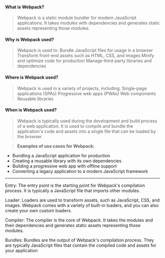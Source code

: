 
#### What is Webpack?
> Webpack is a static module bundler for modern JavaScript applications. It takes modules with dependencies and generates static assets representing those modules.

#### Why is Webpack used?
> Webpack is used to:
> Bundle JavaScript files for usage in a browser
> Transform front-end assets such as HTML, CSS, and images
> Minify and optimize code for production
> Manage third-party libraries and dependencies

#### Where is Webpack used?
> Webpack is used in a variety of projects, including:
> Single-page applications (SPAs)
> Progressive web apps (PWAs)
> Web components
> Reusable libraries

#### When is Webpack used?

> Webpack is typically used during the development and build process of a web application. It is used to compile and bundle the application's code and assets into a single file that can be loaded by the browser.

> **Examples of use cases for Webpack:**

 - Bundling a JavaScript application for production
 - Creating a reusable library with its own dependencies
 - Building a progressive web app with offline support
 - Converting a legacy application to a modern JavaScript framework







---
Entry: The entry point is the starting point for Webpack's compilation process. It is typically a JavaScript file that imports other modules.

Loader: Loaders are used to transform assets, such as JavaScript, CSS, and images. Webpack comes with a variety of built-in loaders, and you can also create your own custom loaders.

Compiler: The compiler is the core of Webpack. It takes the modules and their dependencies and generates static assets representing those modules.

Bundles: Bundles are the output of Webpack's compilation process. They are typically JavaScript files that contain the compiled code and assets for your application

